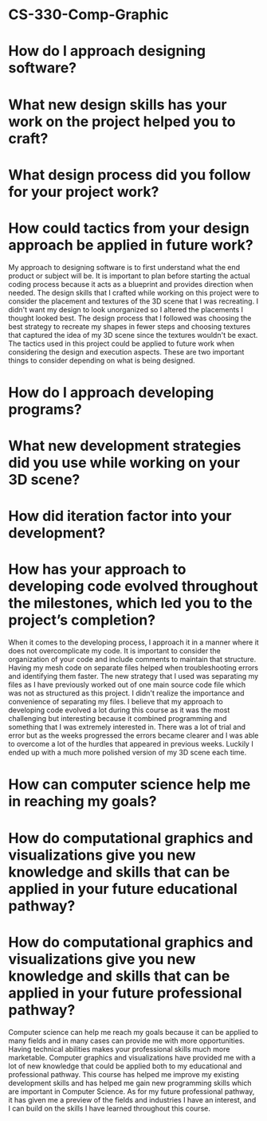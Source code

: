 # CS-330-Comp-Graphic

# How do I approach designing software?
# What new design skills has your work on the project helped you to craft?
# What design process did you follow for your project work?
# How could tactics from your design approach be applied in future work?
My approach to designing software is to first understand what the end product or subject will be. It is important to plan before starting the actual coding process because it acts as a blueprint and provides direction when needed. The design skills that I crafted while working on this project were to consider the placement and textures of the 3D scene that I was recreating. I didn't want my design to look unorganized so I altered the placements I thought looked best. The design process that I followed was choosing the best strategy to recreate my shapes in fewer steps and choosing textures that captured the idea of my 3D scene since the textures wouldn't be exact. The tactics used in this project could be applied to future work when considering the design and execution aspects. These are two important things to consider depending on what is being designed. 

# How do I approach developing programs?
# What new development strategies did you use while working on your 3D scene?
# How did iteration factor into your development?
# How has your approach to developing code evolved throughout the milestones, which led you to the project’s completion?
When it comes to the developing process, I approach it in a manner where it does not overcomplicate my code. It is important to consider the organization of your code and include comments to maintain that structure. Having my mesh code on separate files helped when troubleshooting errors and identifying them faster. The new strategy that I used was separating my files as I have previously worked out of one main source code file which was not as structured as this project. I didn't realize the importance and convenience of separating my files. I believe that my approach to developing code evolved a lot during this course as it was the most challenging but interesting because it combined programming and something that I was extremely interested in. There was a lot of trial and error but as the weeks progressed the errors became clearer and I was able to overcome a lot of the hurdles that appeared in previous weeks. Luckily I ended up with a much more polished version of my 3D scene each time. 

# How can computer science help me in reaching my goals?
# How do computational graphics and visualizations give you new knowledge and skills that can be applied in your future educational pathway?
# How do computational graphics and visualizations give you new knowledge and skills that can be applied in your future professional pathway?
Computer science can help me reach my goals because it can be applied to many fields and in many cases can provide me with more opportunities. Having technical abilities makes your professional skills much more marketable. Computer graphics and visualizations have provided me with a lot of new knowledge that could be applied both to my educational and professional pathway. This course has helped me improve my existing development skills and has helped me gain new programming skills which are important in Computer Science. As for my future professional pathway, it has given me a preview of the fields and industries I have an interest, and I can build on the skills I have learned throughout this course. 
